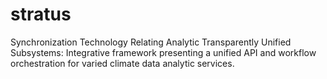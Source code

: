 # stratus
Synchronization Technology Relating Analytic Transparently Unified Subsystems:  Integrative framework presenting a unified API and workflow orchestration for varied climate data analytic services.
